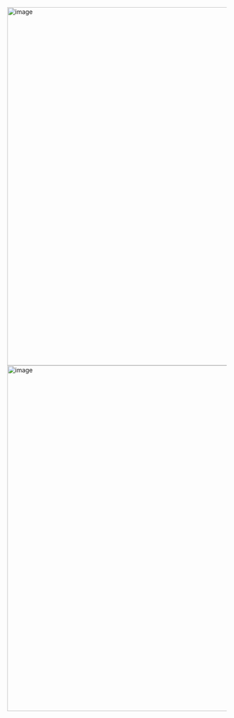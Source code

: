 <img width="824" alt="image" src="https://github.com/user-attachments/assets/ebb6da21-4f5e-4108-90cc-2c7771b54e9f" />

<img width="795" alt="image" src="https://github.com/user-attachments/assets/a3382f2e-eea9-4f83-b9e5-56180381340d" />
